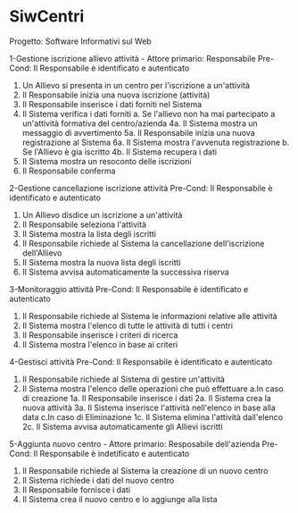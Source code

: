 # SiwCentri
Progetto: Software Informativi sul Web

1-Gestione iscrizione allievo attività - Attore primario: Responsabile
Pre-Cond: Il Responsabile è identificato e autenticato

1. Un Allievo si presenta in un centro per l'iscrizione a un'attività
2. Il Responsabile inizia una nuova iscrizione (attività)
3. Il Responsabile inserisce i dati forniti nel Sistema
4. Il Sistema verifica i dati forniti
	a. Se l'allievo non ha mai partecipato a un'attività formativa del centro/azienda
	4a. Il Sistema mostra un messaggio di avvertimento
	5a. Il Responsabile inizia una nuova registrazione al Sistema
	6a. Il Sistema mostra l'avvenuta registrazione
	b. Se l'Allievo è gia iscritto
	4b. Il Sistema recupera i dati
8. Il Sistema mostra un resoconto delle iscrizioni
9. Il Responsabile conferma

2-Gestione cancellazione iscrizione attività
Pre-Cond: Il Responsabile è identificato e autenticato

1. Un Allievo disdice un iscrizione a un'attività
2. Il Responsabile seleziona l'attività
3. Il Sistema mostra la lista degli iscritti
4. Il Responsabile richiede al Sistema la cancellazione dell'iscrizione dell'Allievo
5. Il Sistema mostra la nuova lista degli iscritti
6. Il Sistema avvisa automaticamente la successiva riserva

3-Monitoraggio attività
Pre-Cond: Il Responsabile è identificato e autenticato

1. Il Responsabile richiede al Sistema le informazioni relative alle attività
2. Il Sistema mostra l'elenco di tutte le attività di tutti i centri
3. Il Responsabile inserisce i criteri di ricerca
4. Il Sistema mostra l'elenco in base ai criteri

4-Gestisci attività
Pre-Cond: Il Responsabile è identificato e autenticato

1. Il Responsabile richiede al Sistema di gestire un'attività
2. Il Sistema mostra l'elenco delle operazioni che può effettuare 
	a.In caso di creazione
		1a. Il Responsabile inserisce i dati
		2a. Il Sistema crea la nuova attività
		3a. Il Sistema inserisce l'attività nell'elenco in base alla data
	c.In caso di Eliminazione
		1c. Il Sistema elimina l'attività dall'elenco
		2c. Il Sistema avvisa automaticamente gli Allievi iscritti

5-Aggiunta nuovo centro - Attore primario: Resposabile dell'azienda
Pre-Cond: Il Responsabile è indetificato e autenticato

1. Il Responsabile richiede al Sistema la creazione di un nuovo centro
2. Il Sistema richiede i dati del nuovo centro
3. Il Responsabile fornisce i dati
4. Il Sistema crea il nuovo centro e lo aggiunge alla lista</pre>

